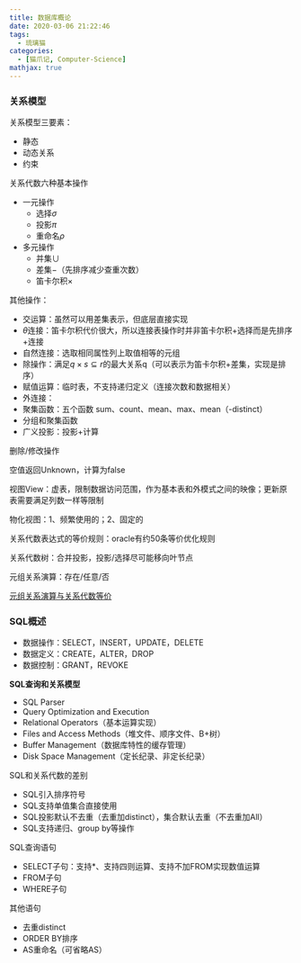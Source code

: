 ```yaml
---
title: 数据库概论
date: 2020-03-06 21:22:46
tags:
  - 琉璃猫
categories:
  - [猫爪记, Computer-Science]
mathjax: true
---
```


### 关系模型

关系模型三要素：

+ 静态
+ 动态关系
+ 约束

关系代数六种基本操作

- 一元操作
  - 选择$\sigma$
  - 投影$\pi$
  - 重命名$\rho$
- 多元操作
  - 并集$\cup$
  - 差集$-$（先排序减少查重次数）
  - 笛卡尔积$\times$

其他操作：

+ 交运算：虽然可以用差集表示，但底层直接实现
+ $\theta$连接：笛卡尔积代价很大，所以连接表操作时并非笛卡尔积+选择而是先排序+连接
+ 自然连接：选取相同属性列上取值相等的元组
+ 除操作：满足$q\times s\subseteq r$的最大关系q（可以表示为笛卡尔积+差集，实现是排序）
+ 赋值运算：临时表，不支持递归定义（连接次数和数据相关）
+ 外连接：
+ 聚集函数：五个函数 sum、count、mean、max、mean（-distinct）
+ 分组和聚集函数
+ 广义投影：投影+计算

删除/修改操作

空值返回Unknown，计算为false

视图View：虚表，限制数据访问范围，作为基本表和外模式之间的映像；更新原表需要满足列数一样等限制

物化视图：1、频繁使用的；2、固定的

关系代数表达式的等价规则：oracle有约50条等价优化规则

关系代数树：合并投影，投影/选择尽可能移向叶节点

元组关系演算：存在/任意/否

<u>元组关系演算与关系代数等价</u>

### SQL概述

+ 数据操作：SELECT，INSERT，UPDATE，DELETE
+ 数据定义：CREATE，ALTER，DROP
+ 数据控制：GRANT，REVOKE

**SQL查询和关系模型**

+ SQL Parser
+ Query Optimization and Execution
+ Relational Operators（基本运算实现）
+ Files and Access Methods（堆文件、顺序文件、B+树）
+ Buffer Management（数据库特性的缓存管理）
+ Disk Space Management（定长纪录、非定长纪录）

SQL和关系代数的差别

+ SQL引入排序符号
+ SQL支持单值集合直接使用
+ SQL投影默认不去重（去重加distinct），集合默认去重（不去重加All）
+ SQL支持递归、group by等操作

SQL查询语句

+ SELECT子句：支持*、支持四则运算、支持不加FROM实现数值运算
+ FROM子句
+ WHERE子句

其他语句

+ 去重distinct
+ ORDER BY排序
+ AS重命名（可省略AS）